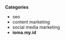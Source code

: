 <b>Categories</b>
<ul>
  <li>
    seo
  </li>
  <li>
    content marketing
  </li>
  <li>
    social media marketing
  </li>
  <li>
    <b>ioma.my.id<b>
  </li>
</ul>
